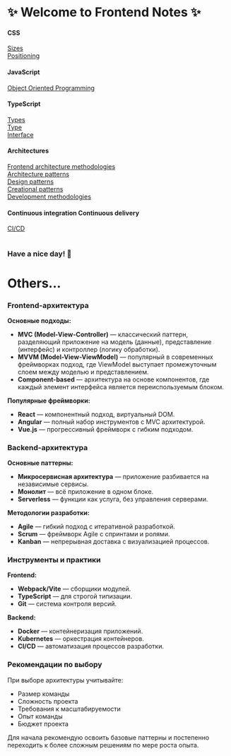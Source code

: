 # ✨ Welcome to Frontend Notes ✨

#### CSS
[Sizes](./Notes/CSS/Sizes/main.md)\
[Positioning](./Notes/CSS/Positioning/main.md)


#### JavaScript

[Object Oriented Programming](./Notes/OOP/main.md)<br>

#### TypeScript

[Types](./Notes/TS/Types.md)<br>
[Type](./Notes/TS/Type.md)<br>
[Interface](./Notes/TS/Interface.md)<br>


#### Architectures

[Frontend architecture methodologies](./Notes/FrontendArcitectureMethodologies/main.md)<br>
[Architecture patterns](./Notes/ArchitecturePatterns/main.md)<br>
[Design patterns](./Notes/DesignPatterns/main.md)<br>
[Creational patterns](./Notes/CreationalPatterns/main.md)<br>
[Development methodologies](./Notes/DevelopmentMethodologies/main.md)<br>

#### Continuous integration Continuous delivery

[CI/CD](./Notes/CICD/main.md)

#

### Have a nice day! 🫶

# Others...

### Frontend-архитектура

**Основные подходы:**
* **MVC (Model-View-Controller)** — классический паттерн, разделяющий приложение на модель (данные), представление (интерфейс) и контроллер (логику обработки).
* **MVVM (Model-View-ViewModel)** — популярный в современных фреймворках подход, где ViewModel выступает промежуточным слоем между моделью и представлением.
* **Component-based** — архитектура на основе компонентов, где каждый элемент интерфейса является переиспользуемым блоком.

**Популярные фреймворки:**
* **React** — компонентный подход, виртуальный DOM.
* **Angular** — полный набор инструментов с MVC архитектурой.
* **Vue.js** — прогрессивный фреймворк с гибким подходом.

### Backend-архитектура

**Основные паттерны:**
* **Микросервисная архитектура** — приложение разбивается на независимые сервисы.
* **Монолит** — всё приложение в одном блоке.
* **Serverless** — функции как услуга, без управления серверами.

**Методологии разработки:**

* **Agile** — гибкий подход с итеративной разработкой.
* **Scrum** — фреймворк Agile с спринтами и ролями.
* **Kanban** — непрерывная доставка с визуализацией процессов.

### Инструменты и практики

**Frontend:**
* **Webpack/Vite** — сборщики модулей.
* **TypeScript** — для строгой типизации.
* **Git** — система контроля версий.

**Backend:**
* **Docker** — контейнеризация приложений.
* **Kubernetes** — оркестрация контейнеров.
* **CI/CD** — автоматизация процессов разработки.

### Рекомендации по выбору

При выборе архитектуры учитывайте:
* Размер команды
* Сложность проекта
* Требования к масштабируемости
* Опыт команды
* Бюджет проекта

Для начала рекомендую освоить базовые паттерны и постепенно переходить к более сложным решениям по мере роста опыта.
